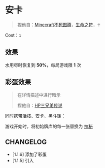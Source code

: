 # 安卡

> 捏他自：[Minecraft不死图腾](https://zh.minecraft.wiki/w/%E4%B8%8D%E6%AD%BB%E5%9B%BE%E8%85%BE)，[生命之符](https://zh.wikipedia.org/zh-hans/%E7%94%9F%E5%91%BD%E4%B9%8B%E7%AC%A6)，☥

Cost：`1`

## 效果

水用尽时恢复到 **50%**，每局游戏限 **1** 次

## 彩蛋效果

> 在详情描述中进行暗示
>
> 捏他自：[HP三兄弟传说](https://harrypotter.fandom.com/zh/wiki/%E6%AD%BB%E7%A5%9E%E7%9A%84%E4%B8%BB%E4%BA%BA)

同时携带[活枝](活枝.md)、[安卡](安卡.md)、[黑斗篷](黑斗篷.md)：

游戏开始时，将初始牌库的每一张替换为 [神秘](../卡牌组/神秘.md)

## CHANGELOG

- [1.1.6] 添加了彩蛋
- [1.1.5] 引入
